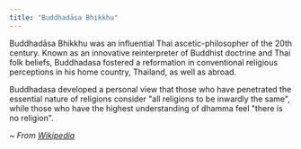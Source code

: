 ```yaml
---
title: "Buddhadāsa Bhikkhu"
---
```

Buddhadāsa Bhikkhu was an influential Thai ascetic-philosopher of the 20th century. Known as an innovative reinterpreter of Buddhist doctrine and Thai folk beliefs, Buddhadasa fostered a reformation in conventional religious perceptions in his home country, Thailand, as well as abroad.

Buddhadasa developed a personal view that those who have penetrated the essential nature of religions consider "all religions to be inwardly the same", while those who have the highest understanding of dhamma feel "there is no religion".

_~ From [Wikipedia](https://en.wikipedia.org/wiki/Buddhadasa)_
